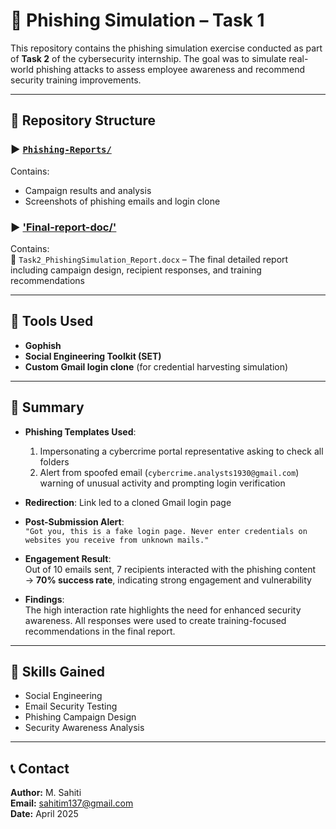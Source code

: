 # 🔐 Phishing Simulation  – Task 1

This repository contains the phishing simulation exercise conducted as part of **Task 2** of the cybersecurity internship. The goal was to simulate real-world phishing attacks to assess employee awareness and recommend security training improvements.

---

## 📁 Repository Structure  

### ▶️ [`Phishing-Reports/`](https://github.com/s-a-63/GoPhishing/tree/main/phishing-reports)  
Contains:  
- Campaign results and analysis  
- Screenshots of phishing emails and login clone   

### ▶️ ['Final-report-doc/'](https://github.com/s-a-63/Final_Report/tree/main/final-report-doc)  
Contains:  
📄 `Task2_PhishingSimulation_Report.docx` – The final detailed report including campaign design, recipient responses, and training recommendations  

---

## 🧰 Tools Used  
- **Gophish**  
- **Social Engineering Toolkit (SET)**  
- **Custom Gmail login clone** (for credential harvesting simulation)

---

## 📌 Summary  
- **Phishing Templates Used**:  
  1. Impersonating a cybercrime portal representative asking to check all folders  
  2. Alert from spoofed email (`cybercrime.analysts1930@gmail.com`) warning of unusual activity and prompting login verification  

- **Redirection**: Link led to a cloned Gmail login page  
- **Post-Submission Alert**:  
  `"Got you, this is a fake login page. Never enter credentials on websites you receive from unknown mails."`  

- **Engagement Result**:  
  Out of 10 emails sent, 7 recipients interacted with the phishing content  
  → **70% success rate**, indicating strong engagement and vulnerability  

- **Findings**:  
  The high interaction rate highlights the need for enhanced security awareness. All responses were used to create training-focused recommendations in the final report.

---

## 🧠 Skills Gained  
- Social Engineering  
- Email Security Testing  
- Phishing Campaign Design  
- Security Awareness Analysis

---

## 📞 Contact  
**Author:** M. Sahiti  
**Email:** sahitim137@gmail.com  
**Date:** April 2025

